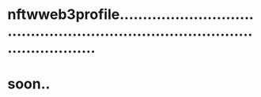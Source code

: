 # nftwweb3profile.....................................................................................................
# soon..
